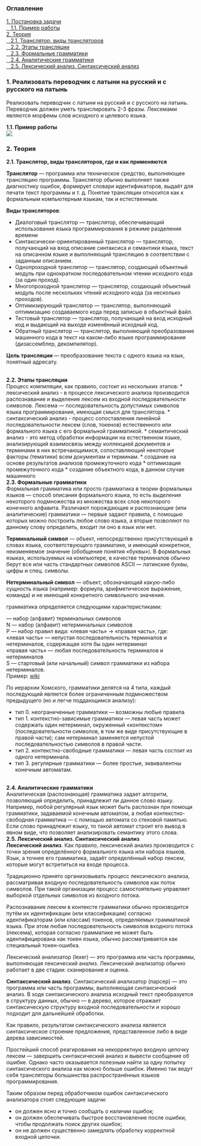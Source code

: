 <h3>Оглавление</h3>
<a href="#one">1. Постановка задачи</a><br>
<a href="#two">&nbsp;&nbsp;&nbsp;1.1. Пример работы</a><br>
<a href="#three">2. Теория</a><br>
<a href="#four">&nbsp;&nbsp;&nbsp;2.1. Транслятор, виды трансляторов</a><br>
<a href="#five">&nbsp;&nbsp;&nbsp;2.2. Этапы трансляции</a><br>
<a href="#six">&nbsp;&nbsp;&nbsp;2.3. Формальные грамматики</a><br>
<a href="#seven">&nbsp;&nbsp;&nbsp;2.4. Аналитические грамматики</a><br>
<a href="#eight">&nbsp;&nbsp;&nbsp;2.5. Лексический анализ. Синтаксический анализ</a><br>


<h3 id="one">1. Реализовать переводчик с латыни на русский и с русского на латынь </h3>
<p>Реализовать переводчик с латыни на русский и с русского на латынь. 
Переводчик должен уметь транслировать 2-3 фразы. Лексемами являются морфемы слов исходного и целевого языка.</p>

<b id="two">1.1. Пример работы</b> <br>
<img src="https://habrastorage.org/files/005/dc8/be3/005dc8be38814ec783ddde2d53b6a116.png"/>
<p></p>

<h3 id="three">2. Теория</h3>
<b id="four">2.1. Транслятор, виды трансляторов, где и как применяются</b> <br>
<p><b>Транслятор</b> — программа или техническое средство, выполняющее трансляцию программы. Транслятор обычно выполняет также диагностику ошибок, формирует словари идентификаторов, выдаёт для печати текст программы и т. д. Понятие трансляции относится как к формальным компьютерным языкам, так и естественным.</p>

<b>Виды трансляторов</b>:
*	Диалоговый транслятор — транслятор, обеспечивающий использование языка программирования в режиме разделения времени
*	Синтаксически-ориентированный транслятор — транслятор, получающий на вход описание синтаксиса и семантики языка, текст на описанном языке и выполняющий трансляцию в соответствии с заданным описанием.
*	Однопроходной транслятор — транслятор, создающий объектный модуль при однократном последовательном чтении исходного кода (за один проход).
*	Многопроходной транслятор — транслятор, создающий объектный модуль после нескольких чтений исходного кода (за несколько проходов).
*	Оптимизирующий транслятор — транслятор, выполняющий оптимизацию создаваемого кода перед записью в объектный файл.
*	Тестовый транслятор — транслятор, получающий на вход исходный код и выдающий на выходе изменённый исходный код. 
*	Обратный транслятор — транслятор, выполняющий преобразование машинного кода в текст на каком-либо языке программирования (дизассемблер, декомпилятор).

<b>Цель трансляции </b>— преобразование текста с одного языка на язык, понятный адресату. 

<br>
<b id="five">2.2. Этапы трансляции</b> <br>
Процесс компиляции, как правило, состоит из нескольких этапов:
*	лексический анализ - в процессе лексического анализа производится распознавание и выделение лексем из входной последовательности символов. Лексема — последовательность допустимых символов языка программирования, имеющая смысл для транслятора.
*	синтаксический анализ -  процесс сопоставления линейной последовательности лексем (слов, токенов) естественного или формального языка с его формальной грамматикой. 
*	семантический анализ - это метод обработки информации на естественном языке, анализирующий взаимосвязь между коллекцией документов и терминами в них встречающимися, сопоставляющий некоторые факторы (тематики) всем документам и терминам.
*	создание на основе результатов анализов промежуточного кода
*	оптимизация промежуточного кода
*	создание объектного кода, в данном случае машинного

<br>
<b id="six">2.3. Формальные грамматики</b> <br>
Формальная грамматика или просто грамматика в теории формальных языков — способ описания формального языка, то есть выделения некоторого подмножества из множества всех слов некоторого конечного алфавита. Различают порождающие и распознающие (или аналитические) грамматики — первые задают правила, с помощью которых можно построить любое слово языка, а вторые позволяют по данному слову определить, входит ли оно в язык или нет.

<b>Терминальный символ</b> — объект, непосредственно присутствующий в словах языка, соответствующего грамматике, и имеющий конкретное, неизменяемое значение (обобщение понятия «буквы»). В формальных языках, используемых на компьютере, в качестве терминалов обычно берут все или часть стандартных символов ASCII — латинские буквы, цифры и спец. символы.

<b>Нетерминальный символ</b> — объект, обозначающий какую-либо сущность языка (например: формула, арифметическое выражение, команда) и не имеющий конкретного символьного значения.

грамматика определяется следующими характеристиками:

<img src="https://upload.wikimedia.org/math/a/6/4/a643a0ef5974b64678111d03125054fc.png" alt="" align="left"> — набор (алфавит) терминальных символов <br>
N — набор (алфавит) нетерминальных символов <br>
P — набор правил вида: «левая часть» -> «правая часть», где: <br>
«левая часть» — непустая последовательность терминалов и нетерминалов, содержащая хотя бы один нетерминал <br>
«правая часть» — любая последовательность терминалов и нетерминалов <br>
S — стартовый (или начальный) символ грамматики из набора нетерминалов. <br>
Пример: <a href="https://ru.wikipedia.org/wiki/%D0%A4%D0%BE%D1%80%D0%BC%D0%B0%D0%BB%D1%8C%D0%BD%D0%B0%D1%8F_%D0%B3%D1%80%D0%B0%D0%BC%D0%BC%D0%B0%D1%82%D0%B8%D0%BA%D0%B0">wiki</a>

По иерархии Хомского, грамматики делятся на 4 типа, каждый последующий является более ограниченным подмножеством предыдущего (но и легче поддающимся анализу):

*	тип 0. неограниченные грамматики — возможны любые правила
*	тип 1. контекстно-зависимые грамматики — левая часть может содержать один нетерминал, окруженный «контекстом» (последовательности символов, в том же виде присутствующие в правой части); сам нетерминал заменяется непустой последовательностью символов в правой части.
*	тип 2. контекстно-свободные грамматики — левая часть состоит из одного нетерминала.
*	тип 3. регулярные грамматики — более простые, эквивалентны конечным автоматам.

<br>
<b id="seven">2.4. Аналитические грамматики</b> <br>
Аналитическая (распознающая) грамматика задает алгоритм, позволяющий определить, принадлежит ли данное слово языку. Например, любой регулярный язык может быть распознан при помощи грамматики, задаваемой конечным автоматом, а любая контекстно-свободная грамматика — с помощью автомата со стековой памятью. Если слово принадлежит языку, то такой автомат строит его вывод в явном виде, что позволяет анализировать семантику этого слова.



<br>
<b id="eight">2.5. Лексический анализ. Синтаксический анализ</b> <br>
<img src="https://upload.wikimedia.org/wikipedia/ru/thumb/0/03/%D0%9B%D0%B5%D0%BA.png/500px-%D0%9B%D0%B5%D0%BA.png" alt=""align="left"><b>Лексический анализ</b>. Как правило, лексический анализ производится с точки зрения определённого формального языка или набора языков. Язык, а точнее его грамматика, задаёт определённый набор лексем, которые могут встретиться на входе процесса. 

Традиционно принято организовывать процесс лексического анализа, рассматривая входную последовательность символов как поток символов. При такой организации процесс самостоятельно управляет выборкой отдельных символов из входного потока.

Распознавание лексем в контексте грамматики обычно производится путём их идентификации (или классификации) согласно идентификаторам (или классам) токенов, определяемых грамматикой языка. При этом любая последовательность символов входного потока (лексема), которая согласно грамматике не может быть идентифицирована как токен языка, обычно рассматривается как специальный токен-ошибка.

Лексический анализатор (lexer) — это программа или часть программы, выполняющая лексический анализ. Лексический анализатор обычно работает в две стадии: сканирование и оценка.

<img src="https://upload.wikimedia.org/wikipedia/ru/d/db/Parsing-example.png" alt="" align="left"><b>Синтаксический анализ</b>. Синтаксический анализатор (парсер) — это программа или часть программы, выполняющая синтаксический анализ. В ходе синтаксического анализа исходный текст преобразуется в структуру данных, обычно — в дерево, которое отражает синтаксическую структуру входной последовательности и хорошо подходит для дальнейшей обработки.

Как правило, результатом синтаксического анализа является синтаксическое строение предложения, представленное либо в виде дерева зависимостей.

Простейший способ реагирования на некорректную входную цепочку лексем — завершить синтаксический анализ и вывести сообщение об ошибке. Однако часто оказывается полезным найти за одну попытку синтаксического анализа как можно больше ошибок. Именно так ведут себя трансляторы большинства распространённых языков программирования.

Таким образом перед обработчиком ошибок синтаксического анализатора стоят следующие задачи:
*	он должен ясно и точно сообщать о наличии ошибок;
*	он должен обеспечивать быстрое восстановление после ошибки, чтобы продолжать поиск других ошибок;
*	он не должен существенно замедлять обработку корректной входной цепочки.